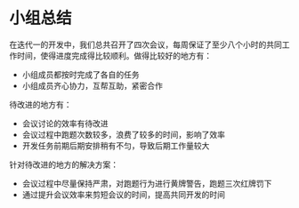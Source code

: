 # 小组总结

在迭代一的开发中，我们总共召开了四次会议，每周保证了至少八个小时的共同工作时间，使得进度完成得比较顺利。做得比较好的地方有：

- 小组成员都按时完成了各自的任务
- 小组成员齐心协力，互帮互助，紧密合作

待改进的地方有：

- 会议讨论的效率有待改进
- 会议过程中跑题次数较多，浪费了较多的时间，影响了效率
- 开发任务前期后期安排稍有不匀，导致后期工作量较大

针对待改进的地方的解决方案：

- 会议过程中尽量保持严肃，对跑题行为进行黄牌警告，跑题三次红牌罚下
- 通过提升会议效率来剪短会议的时间，提高共同开发的时间